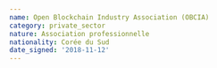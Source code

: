 ```yaml
---
name: Open Blockchain Industry Association (OBCIA)
category: private_sector
nature: Association professionnelle 
nationality: Corée du Sud
date_signed: '2018-11-12'
---
```

    